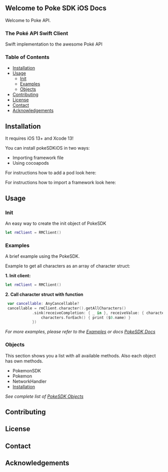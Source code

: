 ## Welcome to Poke SDK iOS Docs

Welcome to Poke API.


### The Poké API Swift Client

Swift implementation to the awesome Poké API


### Table of Contents 

- [Installation](#installation)
- [Usage](#usage)
  - [Init](#init)
  - [Examples](#examples)
  - [Objects](#objects)
- [Contributing](#contributing)
- [License](#license)
- [Contact](#contact)
- [Acknowledgements](#Acknowledgements)


<!-- INSTALLATION -->
## Installation

It requires iOS 13+ and Xcode 13!

You can install pokeSDKiOS in two ways: 

- Importing framework file
- Using cocoapods 

For instructions how to add a pod look here:

For instructions how to import a framework look here: 


<!-- USAGE EXAMPLES -->
## Usage

### Init

An easy way to create the init object of PokeSDK

```swift
let rmClient = RMClient()
```

### Examples

A brief example using the PokeSDK.

Example to get all characters as an array of character struct:

**1. Init client:**
```swift
let rmClient = RMClient()
```

**2. Call character struct with function**
```swift
 var cancellable: AnyCancellable?
 cancellable = rmClient.character().getAllCharacters()
            .sink(receiveCompletion: { _ in }, receiveValue: { characters in
                characters.forEach() { print ($0.name) }
            })
```

*For more examples, please refer to the [Examples](docs/examples.md) or docs [PokeSDK Docs](https://mahia113.github.io/pokeSDKiOS/)*


### Objects

This section shows you a list with all available methods. Also each object has own methods. 

- PokemonSDK
- Pokemon
- NetworkHandler
- [Installation](#installation)

*See complete list of [PokeSDK Objects](docs/objects.md)*

## Contributing

## License

## Contact

## Acknowledgements


